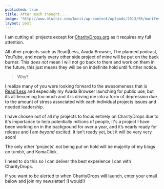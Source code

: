 ```yaml
---
published: true
title: After much thought...
image: "http://www.bluchic.com/kunci/wp-content/uploads/2013/05/manifesto-focus.jpg"
layout: post
---
```


I am cutting all projects except for [CharityDrops.org](https:/;/charitydrops.org) as it requires my full attention.

All other projects such as Read&#x7c;Less, Avada Browser, The planned podcast, YouTube, and nearly every other side project of mine will be put on the back burner. This *does not* mean I will not go back to them and work on them in the future, this just means they will be on indefinite hold until further notice.

> Why?

I realize many of you were looking forward to the awesomeness that is [Read&#x7c;Less](http://ReadLess.co/) and especially my Avada Browser launching for public use, but its all becoming too much and it is driving me into a form of depression due to the amount of stress associated with each individual projects issues and needed leadership.

I have chosen out of all my projects to focus entirely on CharityDrops due to it's importance to help potentially millions of people, it's a project I have been working on in the background for over a year, and it’s nearly ready for release and I am _beyond_ excited. It isn’t ready yet, but it will be very very soon! 

The only other 'projects' not being put on hold will be majority of my blogs on tumblr, and KomaClick.

I need to do this so I can deliver the best experience I can with CharityDrops.

If you want to be alerted to when CharityDrops will launch, enter your email below and join my newsletter! (I would!)
